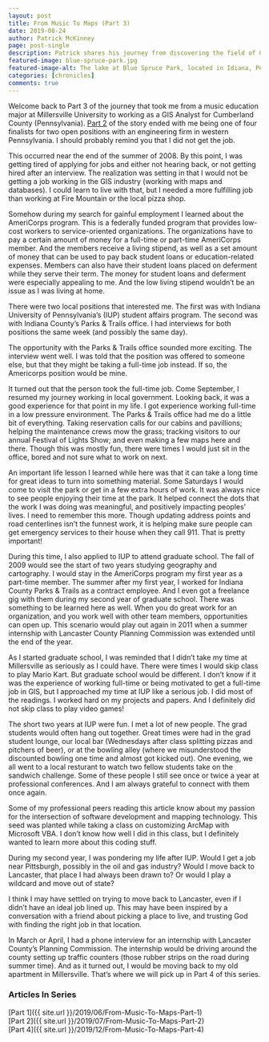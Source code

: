 ```yaml
---
layout: post
title: From Music To Maps (Part 3)
date: 2019-08-24
author: Patrick McKinney
page: post-single
description: Patrick shares his journey from discovering the field of GIS, completing an internship with Lancaster County, and then moving home, unable to find a full-time job.  This is a multi-part series.
featured-image: blue-spruce-park.jpg
featured-image-alt: The lake at Blue Spruce Park, located in Idiana, Pennsylvania
categories: [chronicles]
comments: true
---
```


Welcome back to Part 3 of the journey that took me from a music education major at Millersville University to working as a GIS Analyst for Cumberland County (Pennsylvania).  [Part 2](https://mckinneypartyof5.life/2019/07/From-Music-To-Maps-Part-2) of the story ended with me being one of four finalists for two open positions with an engineering firm in western Pennsylvania.  I should probably remind you that I did not get the job.  

This occurred near the end of the summer of 2008.  By this point, I was getting tired of applying for jobs and either not hearing back, or not getting hired after an interview.  The realization was setting in that I would not be getting a job working in the GIS industry (working with maps and databases).  I could learn to live with that, but I needed a more fulfilling job than working at Fire Mountain or the local pizza shop.

Somehow during my search for gainful employment I learned about the AmeriCorps program.  This is a federally funded program that provides low-cost workers to service-oriented organizations.  The organizations have to pay a certain amount of money for a full-time or part-time AmeriCorps member.  And the members receive a living stipend, as well as a set amount of money that can be used to pay back student loans or education-related expenses.  Members can also have their student loans placed on deferment while they serve their term.  The money for student loans and deferment were especially appealing to me.  And the low living stipend wouldn’t be an issue as I was living at home.

There were two local positions that interested me.  The first was with Indiana University of Pennsylvania’s (IUP) student affairs program.  The second was with Indiana County’s Parks & Trails office.  I had interviews for both positions the same week (and possibly the same day).    

The opportunity with the Parks & Trails office sounded more exciting. The interview went well. I was told that the position was offered to someone else, but that they might be taking a full-time job instead. If so, the Americorps position would be mine.          

It turned out that the person took the full-time job.  Come September, I resumed my journey working in local government.  Looking back, it was a good experience for that point in my life.  I got experience working full-time in a low pressure environment.  The Parks & Trails office had me do a little bit of everything.  Taking reservation calls for our cabins and pavillions; helping the maintenance crews mow the grass; tracking visitors to our annual Festival of Lights Show; and even making a few maps here and there.  Though this was mostly fun, there were times I would just sit in the office, bored and not sure what to work on next.

An important life lesson I learned while here was that it can take a long time for great ideas to turn into something material.  Some Saturdays I would come to visit the park or get in a few extra hours of work.  It was always nice to see people enjoying their time at the park.  It helped connect the dots that the work I was doing was meaningful, and positively impacting peoples’ lives.  I need to remember this more.  Though updating address points and road centerlines isn’t the funnest work, it is helping make sure people can get emergency services to their house when they call 911.  That is pretty important!

During this time, I also applied to IUP to attend graduate school.  The fall of 2009 would see the start of two years studying geography and cartography.  I would stay in the AmeriCorps program my first year as a part-time member.  The summer after my first year, I worked for Indiana County Parks & Trails as a contract employee.  And I even got a freelance gig with them during my second year of graduate school.  There was something to be learned here as well.  When you do great work for an organization, and you work well with other team members, opportunities can open up.  This scenario would play out again in 2011 when a summer internship with Lancaster County Planning Commission was extended until the end of the year.

As I started graduate school, I was reminded that I didn’t take my time at Millersville as seriously as I could have.  There were times I would skip class to play Mario Kart.  But graduate school would be different.  I don’t know if it was the experience of working full-time or being motivated to get a full-time job in GIS, but I approached my time at IUP like a serious job.  I did most of the readings.  I worked hard on my projects and papers.  And I definitely did not skip class to play video games!

The short two years at IUP were fun.  I met a lot of new people.  The grad students would often hang out together.  Great times were had in the grad student lounge, our local bar (Wednesdays after class splitting pizzas and pitchers of beer), or at the bowling alley (where we misunderstood the discounted bowling one time and almost got kicked out).  One evening, we all went to a local resturant to watch two fellow students take on the sandwich challenge.  Some of these people I still see once or twice a year at professional conferences.  And I am always grateful to connect with them once again.

Some of my professional peers reading this article know about my passion for the intersection of software development and mapping technology.  This seed was planted while taking a class on customizing ArcMap with Microsoft VBA.  I don’t know how well I did in this class, but I definitely wanted to learn more about this coding stuff.

During my second year, I was pondering my life after IUP.  Would I get a job near Pittsburgh, possibly in the oil and gas industry?  Would I move back to  Lancaster, that place I had always been drawn to?  Or would I play a wildcard and move out of state?

I think I may have settled on trying to move back to Lancaster, even if I didn’t have an ideal job lined up.  This may have been inspired by a conversation with a friend about picking a place to live, and trusting God with finding the right job in that location.

In March or April, I had a phone interview for an internship with Lancaster County’s Planning Commission.  The internship would be driving around the county setting up traffic counters (those rubber strips on the road during summer time).  And as it turned out, I would be moving back to my old apartment in Millersville.  That’s where we will pick up in Part 4 of this series.

### Articles In Series

[Part 1]({{ site.url }}/2019/06/From-Music-To-Maps-Part-1)
<br />
[Part 2]({{ site.url }}/2019/07/From-Music-To-Maps-Part-2)
<br />
[Part 4]({{ site.url }}/2019/12/From-Music-To-Maps-Part-4)